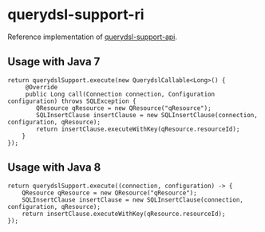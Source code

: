 # querydsl-support-ri

Reference implementation of [querydsl-support-api][1].

## Usage with Java 7

```
return querydslSupport.execute(new QuerydslCallable<Long>() {
     @Override
     public Long call(Connection connection, Configuration configuration) throws SQLException {
        QResource qResource = new QResource("qResource");
        SQLInsertClause insertClause = new SQLInsertClause(connection, configuration, qResource);
        return insertClause.executeWithKey(qResource.resourceId);
    }
});
```

## Usage with Java 8

```
return querydslSupport.execute((connection, configuration) -> {
    QResource qResource = new QResource("qResource");
    SQLInsertClause insertClause = new SQLInsertClause(connection, configuration, qResource);
    return insertClause.executeWithKey(qResource.resourceId);
});
```

[1]: https://github.com/everit-org/querydsl-support-api